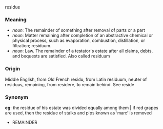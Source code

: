 residue
### Meaning
+ _noun_: The remainder of something after removal of parts or a part
+ _noun_: Matter remaining after completion of an abstractive chemical or physical process, such as evaporation, combustion, distillation, or filtration; residuum.
+ _noun_: Law. The remainder of a testator's estate after all claims, debts, and bequests are satisfied. Also called residuum

### Origin

Middle English, from Old French residu, from Latin residuum, neuter of residuus, remaining, from residēre, to remain behind. See reside

### Synonym

__eg__: the residue of his estate was divided equally among them | if red grapes are used, then the residue of stalks and pips known as ‘marc’ is removed

+ REMAINDER


